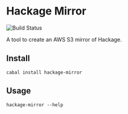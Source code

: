 # Hackage Mirror


![Build Status](https://travis-ci.org/fpco/hackage-mirror.svg)


A tool to create an AWS S3 mirror of Hackage.

## Install

    cabal install hackage-mirror

## Usage

    hackage-mirror --help
